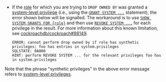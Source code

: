 - If the [role](security-reference/authorization.html#roles) for which you are trying to `DROP OWNED BY` was granted a [system-level privilege](security-reference/authorization.html#system-level-privileges) (i.e., using the [`GRANT SYSTEM ...`](grant.html#grant-system-level-privileges-on-the-entire-cluster) statement), the error shown below will be signalled.  The workaround is to use [`SHOW SYSTEM GRANTS FOR {role}`](show-system-grants.html) and then use [`REVOKE SYSTEM ...`](revoke.html#revoke-system-level-privileges-on-the-entire-cluster) for each privilege in the result. For more information about this known limitation, see [cockroachdb/cockroach#88149](https://github.com/cockroachdb/cockroach/issues/88149).

    ~~~
    ERROR: cannot perform drop owned by if role has synthetic privileges; foo has entries in system.privileges
    SQLSTATE: 0A000
    HINT: perform REVOKE SYSTEM ... for the relevant privileges foo has in system.privileges
    ~~~

Note that the phrase "synthetic privileges" in the above error message refers to [system-level privileges](security-reference/authorization.html#system-level-privileges).